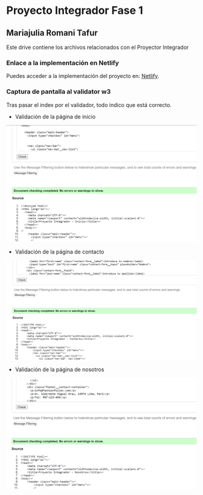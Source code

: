 # Proyecto Integrador Fase 1

## Mariajulia Romani Tafur

Este drive contiene los archivos relacionados con el Proyector Integrador

### Enlace a la implementación en Netlify

Puedes acceder a la implementación del proyecto en:
[Netlify](https://storied-salmiakki-2085be.netlify.app).

### Captura de pantalla al validator w3

Tras pasar el index por el validador, todo indico que está correcto.

- Validación de la página de inicio

![Captura de pantalla de validator w3](./public/img/w3-inicio.png)

- Validación de la página de contacto

![Captura de pantalla de validator w3](./public/img/w3-contacto.png)

- Validación de la página de nosotros

![Captura de pantalla de validator w3](./public/img/w3-nosotros.png)